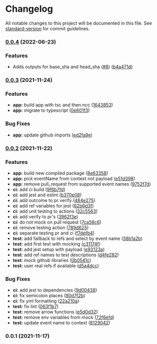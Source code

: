 # Changelog

All notable changes to this project will be documented in this file. See [standard-version](https://github.com/conventional-changelog/standard-version) for commit guidelines.

### [0.0.4](https://github.com/eficode/resolve-pr-refs/compare/v0.0.3...v0.0.4) (2022-06-23)


### Features

* Adds outputs for base_sha and head_sha ([#8](https://github.com/eficode/resolve-pr-refs/issues/8)) ([b4a471d](https://github.com/eficode/resolve-pr-refs/commit/b4a471d8f84ef11ade2e8ba598c8259d73a37587))

### [0.0.3](https://github.com/eficode/resolve-pr-refs/compare/v0.0.2...v0.0.3) (2021-11-24)


### Features

* **app:** build app with tsc and then ncc ([1643853](https://github.com/eficode/resolve-pr-refs/commit/1643853f9a824ed847bea92fd71a24c4a72be39c))
* **app:** migrate to typescript ([0e601f3](https://github.com/eficode/resolve-pr-refs/commit/0e601f34466100eb66b77e454d08c33d706bbf5e))


### Bug Fixes

* **app:** update github imports ([ed2fa9e](https://github.com/eficode/resolve-pr-refs/commit/ed2fa9e413916c68d40a3bc25de7d4239a87c351))

### [0.0.2](https://github.com/eficode/ff-merge/compare/v0.0.1...v0.0.2) (2021-11-22)


### Features

* **app:** build new compiled package ([8e63358](https://github.com/eficode/ff-merge/commit/8e6335896498738965a6ecd275bad769149918ae))
* **app:** pick eventName from context not payload ([e51d398](https://github.com/eficode/ff-merge/commit/e51d398ab84b4f104d5ec2e1cec25830c1d881b3))
* **app:** remove pull_request from supported event names ([9752f7d](https://github.com/eficode/ff-merge/commit/9752f7dd3a47b50d33f7571c26da0d425e54dca9))
* **ci:** add ci build ([9f6b7fd](https://github.com/eficode/ff-merge/commit/9f6b7fdbeb2bd3fa56481e6b38d152510e91d318))
* **ci:** add jest and eslint ([b370e08](https://github.com/eficode/ff-merge/commit/b370e086a4e57c3d16d747757a00e0ca30efe09f))
* **ci:** add outcome to pr verify ([484e275](https://github.com/eficode/ff-merge/commit/484e27584d38effa18bc8d462adffb7f9149be8a))
* **ci:** add ref variables for jest ([62b6d3f](https://github.com/eficode/ff-merge/commit/62b6d3fcf8e6527676c02f74f52a99fbf3b5c0e8))
* **ci:** add unit testing to actions ([32c5563](https://github.com/eficode/ff-merge/commit/32c55636da8030104ac7967d931543004a698f8a))
* **ci:** add verify to pr's ([3962f3e](https://github.com/eficode/ff-merge/commit/3962f3e3a60ac8f271c44c8896611128beb53230))
* **ci:** do not mock on pull request ([7ca58c6](https://github.com/eficode/ff-merge/commit/7ca58c63950ade057d6e2b1992a79b6dfe80cdf3))
* **ci:** remove testing action ([789d625](https://github.com/eficode/ff-merge/commit/789d625753acf903a081d884bea4988a47bf81ac))
* **ci:** separate testing pr and ci ([f7defb4](https://github.com/eficode/ff-merge/commit/f7defb4ba8619503848139089fd895634d826e32))
* **test:** add fallback to refs and select by event name ([38b1a2b](https://github.com/eficode/ff-merge/commit/38b1a2bc60f1667ad496be03b444bf2682a53239))
* **test:** add first test with mocking ([c31174f](https://github.com/eficode/ff-merge/commit/c31174f904571c5f2725fdf64e5bf7844df525c4))
* **test:** add jest setup with payload ([e93123a](https://github.com/eficode/ff-merge/commit/e93123a792d62697196173005fd69e84fad9b1b5))
* **test:** add ref names to test descriptions ([d4fe282](https://github.com/eficode/ff-merge/commit/d4fe282fa9a5a578c47e76b20a9cff98aa1d9189))
* **test:** mock github libraries ([0b0541c](https://github.com/eficode/ff-merge/commit/0b0541c5d9e66b36c0f993684731d0a2638d26f5))
* **test:** user real refs if available ([d5a4dcc](https://github.com/eficode/ff-merge/commit/d5a4dcc65a39bf7a9008c388addd1307df878ac2))


### Bug Fixes

* **ci:** add jest to dependencies ([9d00438](https://github.com/eficode/ff-merge/commit/9d00438cabcce20c051db4fcf3038d8bf560f10f))
* **ci:** fix semicolon places ([80d7f2b](https://github.com/eficode/ff-merge/commit/80d7f2bb76fabc1f614c5b6d06ca2aa3fea49016))
* **ci:** fix yml formatting ([22a210a](https://github.com/eficode/ff-merge/commit/22a210a84952c103db4a2e28776729633fae5b63))
* **test:** fix lint ([063f1b7](https://github.com/eficode/ff-merge/commit/063f1b7dc2fdf49929ebd3b6db234f1f0bb1512b))
* **test:** remove arrow functions ([e5d0d32](https://github.com/eficode/ff-merge/commit/e5d0d32e77741f864ba479275738aac95c773692))
* **test:** remove env variables from mock ([72f6efd](https://github.com/eficode/ff-merge/commit/72f6efd8c1d2800cc09b82a57695eb057b6f00ce))
* **test:** update event name to context ([8129042](https://github.com/eficode/ff-merge/commit/8129042621bc435de7d846d278eddf99f63b042b))

### 0.0.1 (2021-11-17)
